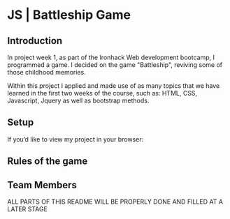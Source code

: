 # **JS | Battleship Game**

## Introduction

In project week 1, as part of the Ironhack Web development bootcamp, I programmed a game.
I decided on the game "Battleship", reviving some of those childhood memories. 

Within this project I applied and made use of as many topics that we have learned in the first two weeks of the course, such as: HTML, CSS, Javascript, Jquery as well as bootstrap methods.


## Setup

If you’d like to view my project in your browser:

## Rules of the game




## Team Members


ALL PARTS OF THIS README WILL BE PROPERLY DONE AND FILLED AT A LATER STAGE
